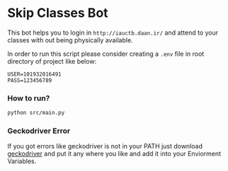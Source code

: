 # Skip Classes Bot

This bot helps you to login in `http://iauctb.daan.ir/` and attend to your classes with out being physically available.

In order to run this script please consider creating a `.env` file in root directory of project like below:

```
USER=101932016491
PASS=123456789
```

### How to run?

```bash
python src/main.py
```

### Geckodriver Error

If you got errors like geckodriver is not in your PATH just download [geckodriver](https://github.com/mozilla/geckodriver/releases) and put it any where you like and add it into your Enviorment Variables.